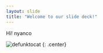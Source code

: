 ```yaml
---
layout: slide
title: "Welcome to our slide deck!"
---
```


Hi! nyanco 

![defunktocat](https://octodex.github.com/images/defunktocat.png)
{: .center}
